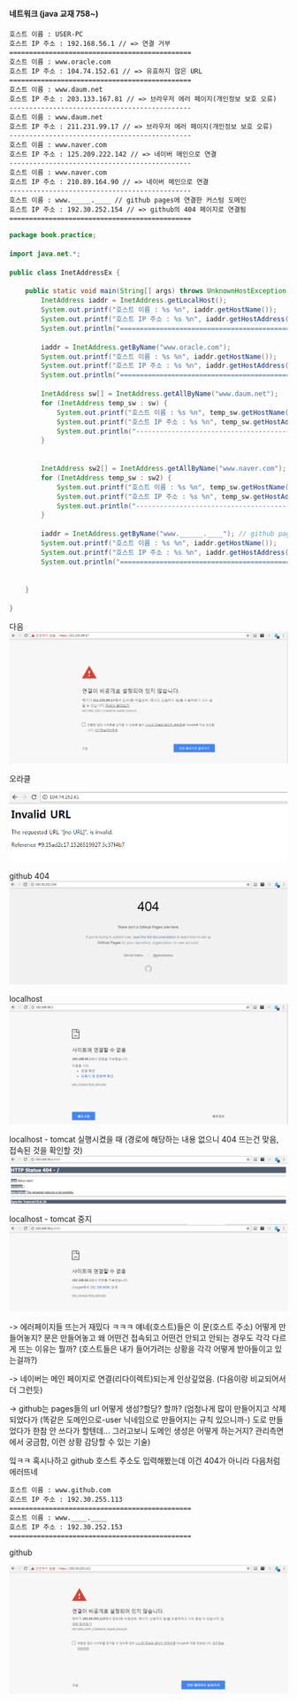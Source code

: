 #### 네트워크 \(java 교재 758~\)



```
호스트 이름 : USER-PC 
호스트 IP 주소 : 192.168.56.1 // => 연결 거부
==============================================
호스트 이름 : www.oracle.com 
호스트 IP 주소 : 104.74.152.61 // => 유효하지 않은 URL
==============================================
호스트 이름 : www.daum.net 
호스트 IP 주소 : 203.133.167.81 // => 브라우저 에러 페이지(개인정보 보호 오류)
----------------------------------------------
호스트 이름 : www.daum.net 
호스트 IP 주소 : 211.231.99.17 // => 브라우저 에러 페이지(개인정보 보호 오류)
----------------------------------------------
호스트 이름 : www.naver.com 
호스트 IP 주소 : 125.209.222.142 // => 네이버 메인으로 연결
----------------------------------------------
호스트 이름 : www.naver.com 
호스트 IP 주소 : 210.89.164.90 // => 네이버 메인으로 연결
----------------------------------------------
호스트 이름 : www._____.____ // github pages에 연결한 커스텀 도메인
호스트 IP 주소 : 192.30.252.154 // => github의 404 페이지로 연결됨
==============================================
```

```java
package book.practice;

import java.net.*;

public class InetAddressEx {

	public static void main(String[] args) throws UnknownHostException {
		InetAddress iaddr = InetAddress.getLocalHost();
		System.out.printf("호스트 이름 : %s %n", iaddr.getHostName());
		System.out.printf("호스트 IP 주소 : %s %n", iaddr.getHostAddress());
		System.out.println("==============================================");
		
		iaddr = InetAddress.getByName("www.oracle.com");
		System.out.printf("호스트 이름 : %s %n", iaddr.getHostName());
		System.out.printf("호스트 IP 주소 : %s %n", iaddr.getHostAddress());
		System.out.println("==============================================");
		
		InetAddress sw[] = InetAddress.getAllByName("www.daum.net");
		for (InetAddress temp_sw : sw) {
			System.out.printf("호스트 이름 : %s %n", temp_sw.getHostName());
			System.out.printf("호스트 IP 주소 : %s %n", temp_sw.getHostAddress());
			System.out.println("----------------------------------------------");
		}
		

		InetAddress sw2[] = InetAddress.getAllByName("www.naver.com");
		for (InetAddress temp_sw : sw2) {
			System.out.printf("호스트 이름 : %s %n", temp_sw.getHostName());
			System.out.printf("호스트 IP 주소 : %s %n", temp_sw.getHostAddress());
			System.out.println("----------------------------------------------");
		}
		
		iaddr = InetAddress.getByName("www.______.____"); // github pages에 연결한 커스텀 도메인
		System.out.printf("호스트 이름 : %s %n", iaddr.getHostName());
		System.out.printf("호스트 IP 주소 : %s %n", iaddr.getHostAddress());
		System.out.println("==============================================");
	

	}

}
```



다음![](/assets/daum_hostimport.png)

오라클

![](/assets/oracle_errorimport.png)

github 404![](/assets/github_404import.png)

localhost![](/assets/localhost_errorimport.png)



localhost - tomcat 실행시켰을 때 \(경로에 해당하는 내용 없으니 404 뜨는건 맞음, 접속된 것을 확인할 것\)![](/assets/localhost_tomcatimport.png)localhost - tomcat 중지![](/assets/localhost_tomcatstopimport.png)

-&gt; 에러페이지들 뜨는거 재밌다 ㅋㅋㅋ 얘네\(호스트\)들은 이 문\(호스트 주소\) 어떻게 만들어놓지? 문은 만들어놓고 왜 어떤건 접속되고 어떤건 안되고 안되는 경우도 각각 다르게 뜨는 이유는 뭘까? \(호스트들은 내가 들어가려는 상황을 각각 어떻게 받아들이고 있는걸까?\)

-&gt; 네이버는 메인 페이지로 연결\(리다이렉트\)되는게 인상깊었음. \(다음이랑 비교되어서 더 그런듯\)

-&gt; github는 pages들의 url 어떻게 생성?할당? 할까? \(엄청나게 많이 만들어지고 삭제되었다가 \(똑같은 도메인으로-user 닉네임으로 만들어지는 규칙 있으니까-\) 도로 만들었다가 한참 안 쓰다가 할텐데... 그러고보니 도메인 생성은 어떻게 하는거지? 관리측면에서 궁금함, 이런 상황 감당할 수 있는 기술\)

잌ㅋㅋ 혹시나하고 github 호스트 주소도 입력해봤는데 이건 404가 아니라 다음처럼 에러뜨네

```
호스트 이름 : www.github.com 
호스트 IP 주소 : 192.30.255.113 
==============================================
호스트 이름 : www.____.____
호스트 IP 주소 : 192.30.252.153 
==============================================
```

github

![](/assets/github_urlimport.png)



